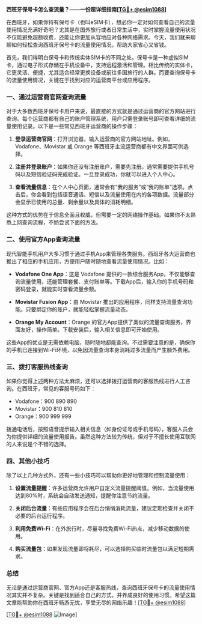 **西班牙保号卡怎么查流量？——一份超详细指南[[TG💪+ @esim1088](https://t.me/s/esim1088)]**

在西班牙，如果你持有保号卡（也叫eSIM卡），想必你一定对如何查看自己的流量使用情况充满好奇吧？尤其是在国外旅行或者日常生活中，实时掌握流量使用状况不仅能避免超额收费，还能让你更加从容地应对各种网络需求。今天，我们就来聊聊如何轻松查询西班牙保号卡的流量使用情况，帮助大家省心又省钱。

首先，我们得明白保号卡和传统实体SIM卡的不同之处。保号卡是一种虚拟SIM卡，通过电子形式存储在手机设备中，支持远程激活和管理。相比传统的实体卡，它更灵活、便捷，尤其适合经常更换设备或前往多国旅行的人群。而要查询保号卡的流量使用情况，关键在于找到对应的运营商平台或应用程序。

### **一、通过运营商官网查询流量**

对于大多数西班牙保号卡用户来说，最直接的方式就是通过运营商的官方网站进行查询。每个运营商都有自己的账户管理系统，用户只需登录账号即可查看详细的流量使用记录。以下是一些常见西班牙运营商的操作步骤：

1. **登录运营商官网**：打开浏览器，输入运营商的官方网站地址。例如，Vodafone、Movistar 或 Orange 等西班牙主流运营商都有中文界面可供选择。
   
2. **注册并登录账户**：如果你还没有注册账户，需要先注册。通常需要提供手机号码以及短信验证码完成验证。一旦登录成功，你就可以进入个人中心。

3. **查看流量信息**：在个人中心页面，通常会有“我的服务”或“我的账单”选项。点击后，你会看到包括语音通话、短信以及流量使用在内的各项数据。流量部分会显示已使用的总量、剩余量以及具体的消耗明细。

这种方式的优势在于信息全面且权威，但需要一定的网络操作基础。如果你不太熟悉上网查询流程，不妨尝试下面的方法。

### **二、使用官方App查询流量**

现代智能手机用户大多习惯于通过手机App来管理各类服务。西班牙各大运营商也推出了相应的手机应用，方便用户随时随地查看流量使用情况。比如：

- **Vodafone One App**：这是 Vodafone 提供的一款综合服务App，不仅能够查询流量使用，还能管理套餐、支付账单等。下载App后，输入你的手机号码和密码登录，就能实时查看流量余额。
  
- **Movistar Fusion App**：由 Movistar 推出的应用程序，同样支持流量查询功能。只要绑定你的账户，就能轻松掌握流量动态。

- **Orange My Account**：Orange 的官方App提供了类似的流量查询服务，界面友好，操作简单。下载安装后，输入相关信息即可开始使用。

这些App的优点是无需依赖电脑，随时随地都能查询。不过需要注意的是，确保你的手机已连接到Wi-Fi环境，以免因流量查询本身消耗过多流量而产生额外费用。

### **三、拨打客服热线查询**

如果你觉得上述两种方法太麻烦，还可以选择拨打运营商的客服热线进行人工咨询。在西班牙，常见的客服号码如下：

- Vodafone：900 890 890
- Movistar：900 810 810
- Orange：900 999 999

拨通电话后，按照语音提示输入相关信息（如身份证号或手机号码），客服人员会为你提供详细的流量使用报告。虽然这种方法较为传统，但对于不擅长使用互联网的人来说是个不错的选择。

### **四、其他小技巧**

除了以上几种方式外，还有一些小技巧可以帮助你更好地管理和控制流量使用：

1. **设置流量提醒**：许多运营商允许用户自定义流量提醒阈值。例如，当流量使用达到80%时，系统会自动发送通知，提醒你注意节约流量。

2. **关闭后台流量**：有些应用程序会在后台悄悄消耗流量，建议定期检查并关闭不必要的后台运行程序。

3. **利用免费Wi-Fi**：在外旅行时，尽量寻找免费Wi-Fi热点，减少移动数据的使用。

4. **购买流量包**：如果发现流量即将耗尽，可以选择购买临时流量包以满足短期需求。

### **总结**

无论是通过运营商官网、官方App还是客服热线，查询西班牙保号卡的流量使用情况其实并不复杂。关键是找到适合自己的方式，并养成良好的使用习惯。希望这篇文章能帮助你在西班牙畅游无忧，享受无尽的网络乐趣！[[TG💪+ @esim1088](https://t.me/s/esim1088)]

[[TG💪+ @esim1088](https://t.me/s/esim1088) ![Image](https://i.postimg.cc/4NQfJmqS/Snipaste-2025-05-13-00-14-12.png)]